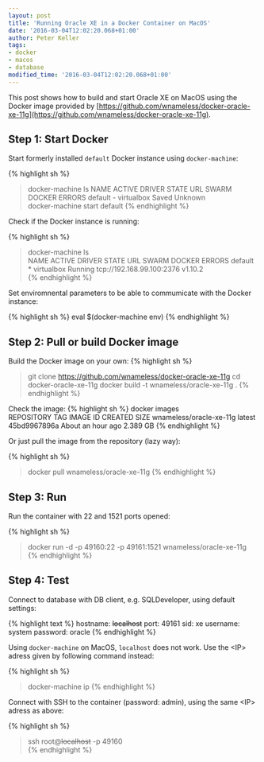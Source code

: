 ```yaml
---
layout: post
title: 'Running Oracle XE in a Docker Container on MacOS'
date: '2016-03-04T12:02:20.068+01:00'
author: Peter Keller
tags:
- docker
- macos
- database
modified_time: '2016-03-04T12:02:20.068+01:00'
---
```


This post shows how to build and start Oracle XE on MacOS
using the Docker image provided by [https://github.com/wnameless/docker-oracle-xe-11g](https://github.com/wnameless/docker-oracle-xe-11g).


## Step 1: Start Docker

Start formerly installed `default` Docker instance using `docker-machine`:

{% highlight sh %}
> docker-machine ls
NAME      ACTIVE   DRIVER       STATE   URL   SWARM   DOCKER    ERRORS
default   -        virtualbox   Saved                 Unknown   
> docker-machine start default
{% endhighlight %}

Check if the Docker instance is running: 

{% highlight sh %}
> docker-machine ls    
NAME      ACTIVE   DRIVER       STATE     URL                         SWARM   DOCKER    ERRORS
default   *        virtualbox   Running   tcp://192.168.99.100:2376           v1.10.2   
{% endhighlight %}

Set enviromnental parameters to be able to commumicate with the Docker instance:

{% highlight sh %}
eval $(docker-machine env)
{% endhighlight %}

## Step 2: Pull or build Docker image

Build the Docker image on your own:
{% highlight sh %}
> git clone https://github.com/wnameless/docker-oracle-xe-11g
> cd docker-oracle-xe-11g
> docker build  -t wnameless/oracle-xe-11g .
{% endhighlight %}

Check the image:
{% highlight sh %}
docker images     
REPOSITORY                 TAG                 IMAGE ID            CREATED             SIZE
wnameless/oracle-xe-11g    latest              45bd9967896a        About an hour ago   2.389 GB
{% endhighlight %}

Or just pull the image from the repository (lazy way):

{% highlight sh %}
> docker pull wnameless/oracle-xe-11g
{% endhighlight %}

## Step 3: Run

Run the container with 22 and 1521 ports opened:

{% highlight sh %}
>  docker run -d -p 49160:22 -p 49161:1521 wnameless/oracle-xe-11g
{% endhighlight %}

## Step 4: Test

Connect to database with DB client, e.g. SQLDeveloper, using default settings:

{% highlight text %}
hostname: ~~localhost~~ <IP>
port: 49161
sid: xe
username: system
password: oracle
{% endhighlight %}

Using `docker-machine` on MacOS, `localhost` does not work. Use the &lt;IP&gt; adress given by
following command instead:

{% highlight sh %}
> docker-machine ip
{% endhighlight %}

Connect with SSH to the container (password: admin), using the same &lt;IP&gt; adress as above:

{% highlight sh %}
> ssh root@~~localhost~~<IP> -p 49160    
{% endhighlight %}    

